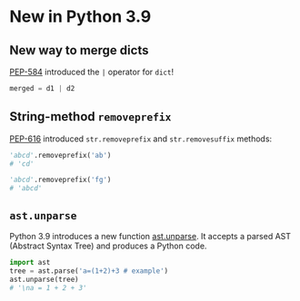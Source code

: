 # New in Python 3.9

## New way to merge dicts

[PEP-584](https://www.python.org/dev/peps/pep-0584/) introduced the `|` operator for `dict`!

```python
merged = d1 | d2
```

## String-method `removeprefix`

[PEP-616](https://www.python.org/dev/peps/pep-0616/) introduced `str.removeprefix` and `str.removesuffix` methods:

```python
'abcd'.removeprefix('ab')
# 'cd'

'abcd'.removeprefix('fg')
# 'abcd'
```

## `ast.unparse`

Python 3.9 introduces a new function [ast.unparse](https://docs.python.org/3.9/library/ast.html#ast.unparse). It accepts a parsed AST (Abstract Syntax Tree) and produces a Python code.

```python
import ast
tree = ast.parse('a=(1+2)+3 # example')
ast.unparse(tree)
# '\na = 1 + 2 + 3'
```

